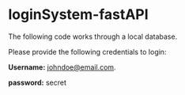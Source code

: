 # loginSystem-fastAPI

The following code works through a local database.

Please provide the following credentials to login:  

**Username:** johndoe@email.com. 

**password:** secret



